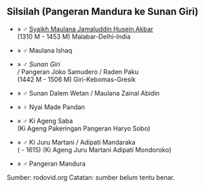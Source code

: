 ## Silsilah (Pangeran Mandura ke Sunan Giri)

*	» ♂ [Syaikh Maulana Jamaluddin Husein Akbar][359642]
	<br/>(1310 M - 1453 M) Malabar-Delhi-India

*	» ♂ Maulana Ishaq

*	» ♂ *Sunan Giri*
	<br/>/ Pangeran Joko Samudero / Raden Paku
	<br/>(1442 M - 1506 M) Giri-Kebomas-Gresik

*	» ♂ Sunan Dalem Wetan / Maulana Zainal Abidin

*	» ♀ Nyai Made Pandan

*	» ♂ Ki Ageng Saba
	<br/>(Ki Ageng Pakeringan Pangeran Haryo Sobo)

*	» ♂ Ki Juru Martani / Adipati Mandaraka
	<br/>( - 1615) (Ki Ageng Juru Martani Adipati Mondoroko)

*	» ♂ Pangeran Mandura

Sumber: rodovid.org
Catatan: sumber belum tentu benar.

[359642]: http://id.rodovid.org/wk/Orang:359642
